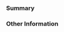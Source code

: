 ### Summary

<!-- Provide a general description of the code changes in your pull request.

Were there any bugs you had fixed? If so, mention them: Fixes Issue #add-issue-number -->

### Other Information

<!-- If there's anything else that's important and relevant to your pull request, mention that information here.

If you are creating a new generator, share how you are going to use it. Use cases are important to make sure that our faker generators are useful. Also, add `@faker.version next` to help users know when a generator was added. See [this example](https://github.com/faker-ruby/faker/blob/aa31845ed54c25eb2638d716bfddf59771b502aa/lib/faker/music/opera.rb#L68).

Finally, if your pull request affects documentation, please follow the [Guidelines](https://github.com/faker-ruby/faker/blob/main/CONTRIBUTING.md#documentation).

Thanks for contributing to Faker! -->